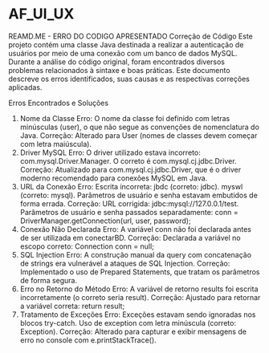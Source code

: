 # AF_UI_UX
REAMD.ME - ERRO DO CODIGO APRESENTADO
Correção de Código 
Este projeto contém uma classe Java destinada a realizar a autenticação de usuários por meio de uma conexão com um banco de dados MySQL. Durante a análise do código original, foram encontrados diversos problemas relacionados à sintaxe e boas práticas. Este documento descreve os erros identificados, suas causas e as respectivas correções aplicadas.

Erros Encontrados e Soluções
1. Nome da Classe
Erro: O nome da classe foi definido com letras minúsculas (user), o que não segue as convenções de nomenclatura do Java.
Correção: Alterado para User (nomes de classes devem começar com letra maiúscula).
2. Driver MySQL
Erro: O driver utilizado estava incorreto: com.mysql.Driver.Manager. O correto é com.mysql.cj.jdbc.Driver.
Correção: Atualizado para com.mysql.cj.jdbc.Driver, que é o driver moderno recomendado para conexões MySQL em Java.
3. URL da Conexão
Erro:
Escrita incorreta: jbdc (correto: jdbc).
myswl (correto: mysql).
Parâmetros de usuário e senha estavam embutidos de forma errada.
Correção:
URL corrigida: jdbc:mysql://127.0.0.1/test.
Parâmetros de usuário e senha passados separadamente:
conn = DriverManager.getConnection(url, user, password);
4. Conexão Não Declarada
Erro: A variável conn não foi declarada antes de ser utilizada em conectarBD.
Correção: Declarada a variável no escopo correto:
Connection conn = null;
5. SQL Injection
Erro: A construção manual da query com concatenação de strings era vulnerável a ataques de SQL Injection.
Correção: Implementado o uso de Prepared Statements, que tratam os parâmetros de forma segura.
6. Erro no Retorno do Método
Erro: A variável de retorno results foi escrita incorretamente (o correto seria result).
Correção: Ajustado para retornar a variável correta:
return result;
7. Tratamento de Exceções
Erro:
Exceções estavam sendo ignoradas nos blocos try-catch.
Uso de exception com letra minúscula (correto: Exception).
Correção:
Alterado para capturar e exibir mensagens de erro no console com e.printStackTrace().